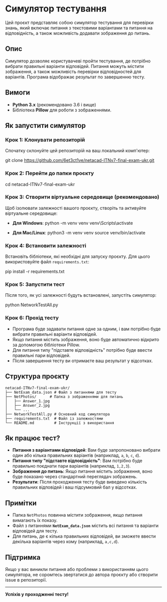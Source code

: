 # Симулятор тестування

Цей проєкт представляє собою симулятор тестування для перевірки знань, який включає питання з текстовими варіантами та питання на відповідність, 
а також можливість додавати зображення до питань.

## Опис

Симулятор дозволяє користувачеві пройти тестування, де потрібно вибрати правильні варіанти відповідей. Питання можуть містити зображення, 
а також можливість перевірки відповідностей для варіантів. Програма відображає результат по завершенню тесту.

## Вимоги

- **Python 3.x** (рекомендовано 3.6 і вище)
- Бібліотека **Pillow** для роботи з зображеннями.

## Як запустити симулятор

### Крок 1: Клонувати репозиторій

Спочатку склонуйте цей репозиторій на ваш локальний комп'ютер:

git clone https://github.com/6et3ct1ve/netacad-ITNv7-final-exam-ukr.git

### Крок 2: Перейти до папки проєкту

cd netacad-ITNv7-final-exam-ukr

### Крок 3: Створити віртуальне середовище (рекомендовано)

Щоб ізолювати залежності вашого проєкту, створіть та активуйте віртуальне середовище:

- **Для Windows**:
    python -m venv venv
    venv\Scripts\activate

- **Для Mac/Linux**:
    python3 -m venv venv
    source venv/bin/activate

### Крок 4: Встановити залежності

Встановіть бібліотеки, які необхідні для запуску проєкту. Для цього використовуйте файл `requirements.txt`:

pip install -r requirements.txt

### Крок 5: Запустити тест

Після того, як усі залежності будуть встановлені, запустіть симулятор:

python NetworkTestAll.py

### Крок 6: Прохід тесту

- Програма буде задавати питання одне за одним, і вам потрібно буде вибрати правильні варіанти відповідей.
- Якщо питання містить зображення, воно буде автоматично відкрито за допомогою бібліотеки Pillow.
- Для питання типу "підставте відповідність" потрібно буде ввести правильні пари відповідей.
- Після завершення тесту ви отримаєте ваш результат у відсотках.

## Структура проєкту

```
netacad-ITNv7-final-exam-ukr/
├── NetExam_data.json # Файл з питаннями для тесту
├── NetPhotos/      # Папка з зображеннями для питань
│   ├── Answer_1.jpg
│   ├── Answer_2.jpg
│   └── ...
├── NetworkTestAll.py # Основний код симулятора
├── requirements.txt  # Файл із залежностями
└── README.md         # Інструкції з використання
```
## Як працює тест?

- **Питання з варіантами відповідей**: Вам буде запропоновано вибрати один або кілька правильних варіантів (наприклад, `a`, `b`, `c`, `d`).
- **Питання типу "підставте відповідність"**: Вам потрібно буде правильно поєднати пари варіантів (наприклад, `1,2,3`).
- **Зображення до питань**: Якщо питання містить зображення, воно буде показано через стандартний переглядач зображень.
- **Результати**: Після проходження тесту буде виведено кількість правильних відповідей і ваш підсумковий бал у відсотках.

## Примітки

- Папка `NetPhotos` повинна містити зображення, якщо питання вимагають їх показу.
- Файл з питаннями **`NetExam_data.json`** містить всі питання та варіанти відповідей для тесту.
- Для питань, де є кілька правильних відповідей, ви зможете ввести декілька варіантів через кому (наприклад, `a,c,d`).

## Підтримка

Якщо у вас виникли питання або проблеми з використанням цього симулятора, не соромтесь звертатися до автора проєкту або створити issue в репозиторії.

---

**Успіхів у проходженні тесту!**
